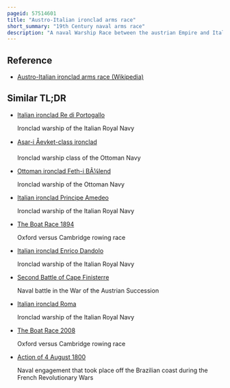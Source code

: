 ```yaml
---
pageid: 57514601
title: "Austro-Italian ironclad arms race"
short_summary: "19th Century naval arms race"
description: "A naval Warship Race between the austrian Empire and Italy began in the 1860S when both ordered a Series of ironclad Warships steam-propelled Vessels protected by Iron or Steel Armor Plates and far more powerful than the all Wood Ships of the Line. These Ships were built to establish Control over the adriatic Sea in the Event of a Conflict between the two Countries."
---
```


## Reference

- [Austro-Italian ironclad arms race (Wikipedia)](https://en.wikipedia.org/?curid=57514601)

## Similar TL;DR

- [Italian ironclad Re di Portogallo](/tldr/en/italian-ironclad-re-di-portogallo)

  Ironclad warship of the Italian Royal Navy

- [Asar-i Åevket-class ironclad](/tldr/en/asar-i-sevket-class-ironclad)

  Ironclad warship class of the Ottoman Navy

- [Ottoman ironclad Feth-i BÃ¼lend](/tldr/en/ottoman-ironclad-feth-i-bulend)

  Ironclad warship of the Ottoman Navy

- [Italian ironclad Principe Amedeo](/tldr/en/italian-ironclad-principe-amedeo)

  Ironclad warship of the Italian Royal Navy

- [The Boat Race 1894](/tldr/en/the-boat-race-1894)

  Oxford versus Cambridge rowing race

- [Italian ironclad Enrico Dandolo](/tldr/en/italian-ironclad-enrico-dandolo)

  Ironclad warship of the Italian Royal Navy

- [Second Battle of Cape Finisterre](/tldr/en/second-battle-of-cape-finisterre)

  Naval battle in the War of the Austrian Succession

- [Italian ironclad Roma](/tldr/en/italian-ironclad-roma)

  Ironclad warship of the Italian Royal Navy

- [The Boat Race 2008](/tldr/en/the-boat-race-2008)

  Oxford versus Cambridge rowing race

- [Action of 4 August 1800](/tldr/en/action-of-4-august-1800)

  Naval engagement that took place off the Brazilian coast during the French Revolutionary Wars
